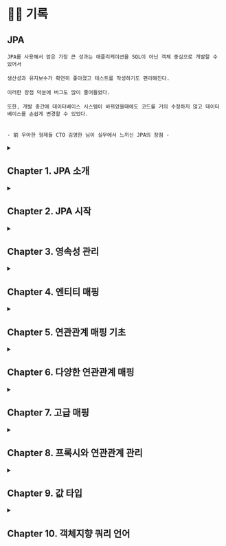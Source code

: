 # ✍🏻 기록

## JPA

```
JPA를 사용해서 얻은 가장 큰 성과는 애플리케이션을 SQL이 아닌 객체 중심으로 개발할 수 있어서

생산성과 유지보수가 확연히 좋아졌고 테스트를 작성하기도 편리해진다.

이러한 장점 덕분에 버그도 많이 줄어들었다.

또한, 개발 중간에 데이터베이스 시스템이 바뀌었을때에도 코드를 거의 수정하지 않고 데이터베이스를 손쉽게 변경할 수 있었다.


- 前 우아한 형제들 CTO 김영한 님이 실무에서 느끼신 JPA의 장점 -
```


<details>

<summary><h2> Chapter 1. JPA 소개 </h2></summary>

<details>

<summary><h3> JPA를 사용하는 이유 </h3></summary>

JDBC를 사용하는 경우, 직접 문자열 형태의 sql 질의를 작성해야한다.

입력 작업을 위해서는 질의문에 적절한 파라미터를 바인딩하기 위해 객체의 필드 정보를 `get` 으로 조회해서 입력해준 뒤 `executeUpdate()` 를 실행시킨다.

조회 작업을 위해서는 sql 로 얻어온 값을 `ResultSet` 과 같은 객체로 받아 `getString("칼럼명")` 등의 메서드를 사용해서 속성 값을 꺼낸 뒤 사용해야한다.

<br>

이렇듯, 간단한 CRUD 작업에도 매번 sql 질의문을 작성하고 바인딩하는 작업들이 수반된다.

<br>

또한, 만약 `INSERT INTO MEMBER (MEMBER_ID, NAME) VALUES(?, ?)` 와 같은 쿼리문을 사용중이었다가

Member 테이블에 연락처 속성이 추가된다면

직접 문자열 형태의 질의문을

`INSERT INTO MEMBER (MEMBER_ID, NAME, TEL) VALUES(?, ?, ?)` 와 같이 수정해야하며 바인딩 하는 작업까지 추가해주어야 한다.

<br>

연관관계가 맺어진 상황에서도 문제가 있다.

`Member` 와 `Team` 이 연관관계가 있다고 가정해보자.

<br>

우리가 원하는 것은, `Member` 만 조회해도 연관된 `Team` 객체의 정보를 사용할 수 있어야 하지만

JDBC로 전달하는 쿼리가 Team과 Join하는 쿼리문이 잘 작성되어 있어야 가능하다.

<br>

💡 결론은, 간단한 CRUD 작업에도 단순하고 반복되는 작업이 수반되고 단순한 엔티티의 필드 추가 같은 상황 때문에 변경되고 확인해야하는 코드의 수가 많다는 것이다.  

또한, 작성한 SQL 구문에 심하게 의존하게 된다는 단점이 존재한다.

이러한 대부분의 문제들을 JPA를 사용하면 해결할 수 있다.


</details>


<details>

<summary><h3> 객체 지향 언어와 관계형 DB 패러다임의 불일치 (Object–relational impedance mismatch) </h3></summary>

객체 지향 언어와 관계형 데이터 베이스 간 개념적 차이 때문에 발생하는 문제를 의미한다.

<br>

1️⃣ **상속**

<br>

객체는 상속이라는 기능을 갖고 있지만, 관계형 데이터 베이스 테이블은 상속이라는 기능이 없다.

따라서, 상속을 표현하기 위해서 **관계형 데이터 베이스는 Super-Sub 타입 관계**를 사용해야한다.

<div align = "center">
<img src="https://raw.githubusercontent.com/buinq/imageServer/main/img/image-20230609145413730.png" alt="image-20230609145413730" style="zoom:80%;" />
</div>

위와 같이 표현할 수 있을텐데, 어쨌든 데이터를 조회하거나 입력하기 위해서는 나눠진 테이블 2개에 접근해야한다.

입력 시에는 부모 객체 필드만 따로 꺼내서 Super 테이블에만 넣어주어야 하고, 자식 객체 필드만 따로 꺼내서 Sub 테이블에 입력해주는 쿼리를 작성해야 할 것이다.

조회 시에도 마찬가지로, Super 테이블에서 받은 데이터와 Sub 테이블에서 받은 데이터를 하나의 객체로 매핑해주는 작업이 필요할 것이다.

<br>

2️⃣ **연관관계**

<br>

객체는 방향성이 있는 **참조**를 사용해서 다른 객체와 연관관계를 맺고

관계형 데이터 베이스의 경우 방향성이 없는 **외래키** 를 이용해서 다른 테이블과 연관관계를 맺는다.

<br>

따라서, `Member` 안에 `Team` 객체가 있는 경우

```java
class Member {
    Long id;
    Team team;
    String username;
    
    Team getTeam(){
        return this.team;
    }
}

class Team {
    Long id;
    String name;
}
```

위와 같이 클래스를 구성한 뒤

Insert 해줄 때에는, `INSERT INTO MEMBER (id, team_id,username) values(?, ?, ?)` 쿼리를 사용해야하기 때문에 `Member` 가 가진 `Team` 을 그대로 바인딩 시켜주면 안돼고 `member.getTeam().getId()` 와 같은 방식으로 입력해주어야 할 것이다.

조회할 때 역시, `memberId` 로 찾은 `Member` 데이터와 `teamId` 로 찾은 `Team` 데이터를 객체로 매핑한뒤

`member.setTeam(team)` 과 같은 메서드로 직접 객체를 입력해주어야 한다.

<br>

3️⃣ 객체 그래프 탐색

<br>

2번째 불일치와 유사한데, `Member member = memberDao.find(memberId)` 라는 코드만 보고

`member.getTeam()` 메서드를 사용했을 때, `team` 이 `null` 이 아님을 확신할 수 있을까?

<br>
    
만약 dao의 `find` 로직 안에 sql 질의가 `team`테이블과 조인하는 sql 구문이었다면 `team` 데이터가 존재함을 알 수 있을 것이다.

이렇듯, 직접 `DAO` 클래스를 찾아가서 `sql` 문을 확인해야 내가 원하는 연관된 객체의 데이터를 얻을 수 있는지 없는지를 알 수 있다.

<br>

4️⃣ **비교 방식**

<br>

데이터베이스의 경우 기본 키의 값으로 레코드를 구분하지만, 객체는 동일성과 동등성 비교 두가지가 있다.

**동일성** 비교는 객체의 주소값을 비교하는 것이고

**동등성** 비교는 객체가 가진 내부의 값을 비교하는 것이다.

<br>

jdbc를 통해, 조회한 데이터의 `ResultSet` 으로 구성한 `Member`는 같은 `memberId` 로 얻은 데이터라도 동등성은 성립하지만 동일성은 성립하지 않는다.

<br>

이러한 패러다임의 불일치를 JPA를 사용하면 해결할 수 있다.



</details>

</details>


<details>

<summary><h2> Chapter 2. JPA 시작 </h2></summary>

<details>

<summary><h3> JPQL(Java Persistence Query Language) 이란? </h3></summary>

JPA를 사용하면 개발자는 엔티티 객체를 중심으로 개발하고 데이터베이스에 대한 처리는 JPA에 맡겨야 한다.

JPA는 엔티티 객체를 중심으로 개발하므로 검색을 할 때도 테이블이 아닌 엔티티 객체를 대상으로 검색해야한다.

<br>

```java
List<Member> members = em.createQuery("select m from Member m", Member.class)
                		 .getResultList();
```

그럴때 사용할 수 있는 것이 **JPQL** 이다.

DB마다 쿼리 문법이 다르기 때문에, 추상화한 쿼리 문법이고

이 JPQL을 바탕으로 JPA는 **설정한 DB에 맞는 쿼리문을 생성하여 데이터베이스와 상호작용**한다.

<br>

🚨 참고로 JPQL은 대소문자를 명확히 구분한다.

</details>

</details>


<details>

<summary><h2> Chapter 3. 영속성 관리 </h2></summary>

<details>

<summary><h3> 영속성 컨텍스트란? (Persistence Context) </h3></summary>

엔티티의 상태를 관리하고 다양한 영속성 관리 기능을 제공하는 논리적인 영역이다.

영속성 컨텍스트는 `EntityManager` 를 생성할 때 만들어지며, `EntityManager` 를 통해서 영속성 컨텍스트에 접근할 수 있다.

</details>

<details>

<summary><h3> 엔티티 상태의 종류와 특징 </h3></summary>

엔티티에는 4가지 상태가 존재한다.

1. 영속 : `persist()` 되어 엔티티 매니저에 의해 영속성 컨텍스트에 보관된다. 영속성 컨텍스트에 의해 관리되고 있는 상태이다.
2. 비영속 : `persist()` 하기 전, 영속성 컨텍스트와 아무런 관련이 없는 상태를 말한다.
3. 준영속 : `detach()` 되어 영속성 컨텍스트가 관리하다가 분리되어 있는 상태를 말한다. `close()` 되거나 `clear()` 되어 초기화되는 경우도 준영속 상태가 된다. `merge()` 로 다시 영속 상태로 만들 수 있다.
4. 삭제 : `remove()` 되어 영속성 컨텍스트에서 제외된 상태이다. 다시 `persist()` 해서 영속 상태를 만들 수 있다.

준영속 상태는 1차 캐시에 엔티티의 식별자(identifier)를 유지하고 있어, 이를 통해 다시 영속 상태로 전환하여 영속성 컨텍스트로 관리할 수 있다.

</details>

<details>

<summary><h3> 영속성 컨텍스트의 특징 </h3></summary>



1️⃣ **1차 캐시**

영속성 컨텍스트는 내부에 캐시를 가지고 있다. 이것을 1차 캐시라 한다.

`@Id` 어노테이션으로 매핑한 값을 기준으로 엔티티를 식별한다.

<br>

조회 요청 시, **1차 캐시에서 식별자 값으로 엔티티를 찾는다.**

만약, **찾는 엔티티가 있으면 DB를 조회하지 않고 메모리에 있는 1차 캐시에서 엔티티를 조회**한다.

<br>

즉, 영속화되어 영속성 컨텍스트에 의해 관리되고 있는 엔티티는 1차 캐시에 존재하고,

엔티티 조회 시 DB에 요청하지 않으므로 성능상 이점이 있다.

<br>

그리고 JDBC를 사용했을 때에는, 같은 식별자를 가진 엔티티를 조회하더라도 조회한 `ResultSet` 에서 엔티티 객체로 매핑해서 반환받으므로

참조 주소값이 다른, 동일성이 일치하지 않는 결과가 발생한다.

하지만, 영속성 컨텍스트는 엔티티가 영속화 되는 순간 해당 엔티티의 식별자로 하는 요청은 1차 캐시에 이미 존재하는 엔티티인지 확인하고

있다면 1차 캐시에 있는 엔티티를 반환하므로 항상 동일함을 보장할 수 있다.

<br>

2️⃣ 쓰기 지연

엔티티 매니저는 **트랜잭션을 커밋하기 직전**까지 내부 쿼리 저장소에 SQL을 모아둔다.

그리고 **트랜잭션을 커밋할 때 모아둔 쿼리를 데이터베이스에 보낸다.**

쿼리를 모아서 한번에 전달하는 방식은 성능상 이점이 있다.

<br>

3️⃣ 변경 감지

**엔티티의 변경사항을 데이터베이스에 자동으로 반영**하는 기능이다.

영속화되어 1차 캐시에 엔티티가 등록될 때, **최초 상태의 엔티티 정보**를 따로 보관해둔다. 이를 **스냅샷**이라고 한다.

그리고, 트랜잭션 커밋 시점에 **1차 캐시에서 스냅샷과 비교했을 때 달라진 엔티티가 있는지 확인**한다.

변경된 엔티티가 있는 경우 **수정 쿼리를 내부적으로 생성**해서 쓰기 지연 쿼리 저장소에 보낸다.

<br>

JPA는 `UPDATE 엔티티 SET (모든 필드) ..` 와 같이 모든 필드를 대상으로 업데이트 쿼리를 작성하고, 변경된 부분만 변경된 데이터로 바인딩하는 방식이 기본 전략이다.

변경되어 바인딩 되는 데이터를 제외하고 항상 수정 쿼리문이 같아서 파싱된 쿼리를 재사용할 수 있다는 장점이 있다.

<br>

만약 수정된 데이터만 동적으로 sql을 생성하는 전략을 사용하고 싶다면

엔티티 클래스에 `@org.hibernate.annotations.DynamicUpdate` 어노테이션을 붙이면 된다.

엔티티의 필드가 많은 경우, 동적으로 생성하는 방식이 더 성능이 좋은 경우가 있지만 테스트 후 적용하는 것이 좋다.



</details>


</details>



<details>

<summary><h2> Chapter 4. 엔티티 매핑 </h2></summary>

<details>

<summary><h3> @Entity</h3></summary>

- `(name = "엔티티명")` : JPA에서 사용할 엔티티 이름을 지정한다. 기본값은 클래스 이름이다.
- 파라미터가 없는 기본 생성자는 필수이다. 자바는 생성자가 아예 없는 경우 기본 생성자를 자동으로 만들지만, 파라미터가 있는 생성자가 하나라도 있을 경우 자동으로 만들어주지 않기 때문에 직접 만들어줘야 한다.
- 저장할 필드에는 `final` 키워드를 붙여주면 안된다.

</details>

<details>

<summary><h3> @Table</h3></summary>

`(name = "엔티티명")` : 매핑할 테이블 이름을 지정한다. 생략했을 때 기본값은 엔티티 이름이다. 만약 `@Entity` 의 `name` 옵션을 사용했다면, 옵션으로 지정한 이름이 엔티티 이름이 되므로, 매핑되는 테이블 이름도 옵션으로 지정한 이름이 된다.

</details>


<details>

<summary><h3> 기본키 전략 @GeneratedValue(strategy = GenerationType.{전략})</h3></summary>

어노테이션을 적용해서 적절한 전략을 선택할 수 있다.

1️⃣ 직접 할당

- 위 어노테이션을 사용하지 않은 경우이다. 영속화 하기 전에 직접 `setId()`와 같은 방식으로 식별자 값을 입력해주어야 한다.

2️⃣ **IDENTITY**

- 기본 키 생성을 DB에 위임하는 전략이다. MySQL의 경우 AUTO_INCREMENT 기능이 사용된다.
- 엔티티가 영속 상태가 되려면, **식별자는 반드시 필요**하다. 따라서, IDENTITY 전략은 DB로 부터 기본키 값을 얻어와야하기 때문에 **엔티티가 영속화 되는 시점에 바로 `INSERT` 쿼리를 실행해서 기본 키를 할당받고 DB로부터 조회하는 작업이 수반**된다.

3️⃣ **SEQUENCE**

-  유일한 값을 순서대로 생성하는 데이터베이스의 시퀀스를 사용한다. 시퀀스를 지원하는 DB에서 사용할 수 있다.

```sql
CREATE SEQUENCE BOARD-SEQ START WITH 1 INCREMENT BY 1;
```

위와 같이 시퀀스를 생성하고

```java
@Entity
@SequenceGenerator(
	name = "BOARD_SEQ_GENERATOR",
	sequenceName = "BOARD_SEQ", // 매핑할 데이터베이스 시퀀스 이름
	initialValue = 1, // DDL 생성 시에만 사용된다. 처음 시작하는 수
    allocationSize = 1 // 시퀀스 한 번 호출에 증가하는 수
)
public class Board{
	@Id
	@GeneratedValue(strategy = GenerationType.SEQUENCE
					generator = "BOARD_SEQ_GENERATOR")
	public Long id;
	
}
```

위와 같이 클래스 레벨에 붙인 어노테이션인 `@SeqeunceGenerator` 로 생성한 시퀀스와 매핑한다.

그리고 기본키 전략으로 `SEQUENCE`를 선택하고 생성한 시퀀스를 `generator` 옵션으로 지정한다.

> allocationSize의 값과 `hibernate.id.new_generator_mappings = true` 설정을 통해서 최적화하는 방법이 있다.
>
> 예로, allocationSize = 50인 경우, 시퀀스를 한번에 50 증가시켜 1~50 까지는 **메모리**에서 식별자를 할당한다.
>
> 시퀀스 값을 선점하므로, 여러 JVM이 동시에 동작해도 기본 키 값이 충돌하지 않는 장점이 있다.

4️⃣ **TABLE**

키 생성 전용 테이블을 하나 만들고 데이터베이스 시퀀스를 흉내내는 전략이다.

```mysql
CREATE TABLE MY_SEQUENCES (
	SEQUENCE_NAME VARCHAR(255) NOT NULL,
	NEXT_VAL BIGINT,
	PRIMARY KEY (SEQUENCE_NAME)
)
```

`SEQUENCE_NAME`을 시퀀스 이름으로 사용하고 `NEXT_VAL` 을 시퀀스 값으로 사용한다.

<br>

```java
@Entity
@TableGenerator(
	name = "BOARD_SEQ_GENERATOR",
    table = "MY_SEQUENCE",
    pkColumnValue = "BOARD_SEQ", // 키로 사용할 값 이름
    allocationSize = 1
)
public class Board{
    
    @Id
    @GeneratedValue(strategy = GenerationType.TABLE,
                   generator = "BOARD_SEQ_GENERATOR")
    private Long id;
}
```

위와 같이 `@TableGenerator` 어노테이션을 통해서, 시퀀스 용으로 만든 테이블명과 기본

5️⃣ **AUTO**

선택한 데이터 베이스 방언에 따라 전략 중 하나를 자동으로 선택한다.

예로, Oracle의 경우 `SEQUENCE`를 MySQL의 경우 `IDENTITY`를 사용한다.



💡 **결론**

영속성 컨텍스트가 엔티티를 관리하기 위해서는 식별자로 식별해야한다.

직접 할당의 경우, **식별자 값을 개발자가 직접 할당**한다.

**IDENTITY** 의 경우, 데이터베이스에 기본키 생성을 위임하기 때문에 **DB에 데이터를 입력 후 조회**해온다.

**TABLE** 이나 **SEQUENCE** 전략의 경우 **AllocationSize에 따라 메모리에서 조회하거나 DB에서 조회**한다.




</details>



<details>

<summary><h3> 자연 키와 대리 키</h3></summary>

1. 자연 키 : 비즈니스에 의미가 있는 키를 의미한다. 예로, 주민등록번호, 전화번호 등이 있다.
2. 대리 키 : 비즈니스와 관련 없는 임의로 만들어진 키를 의미한다. Auto_increment에 의해 만들어진 키가 대리 키에 해당한다.

웬만하면 자연 키 보다는 대리 키를 사용하는 것이 좋다.

자연 키는 미래에 변화가 생길 수 있는 여지가 있기 때문이다.

김영한 개발자님의 경험에 의하면, 주민등록번호를 키 로 사용하다가 정부 정책 때문에 사용하지 못하도록 되어서 수정할 부분이 엄청나게 많았다고 하셨다.

비즈니스에 무관한 키는 변경될 일이 없다.

</details>


</details>


<details>

<summary><h2> Chapter 5. 연관관계 매핑 기초 </h2></summary>

<details>

<summary><h3> 객체 연관관계와 테이블 연관관계</h3></summary>


객체 연관관계와 테이블 연관관계 개념의 차이는, 객체 관계 불일치 패러다임의 대표적인 사례 중 하나이다.

`Member` 와 `Team` 이 다대일 관계라고 할 때, 테이블의 경우 외래키를 기준으로 양방향으로 탐색이 가능하다.

외래키로 지정된 값은 `Member` 테이블이나 `Team `테이블이나 같은 값을 갖기 때문이다.

하지만, 객체의 경우 양방향 관계를 맺기 위해서, `Member` 에서는 `Team`을 객체로 갖고 있고, `Team`은 `Member`를 `List<Member>` 와 같은 형태로 갖고 있어야 한다.

그리고 `List<Member>` 에서 원하는 `Member`를 찾았을 지라도, 동등성(객체의 속성이 일치)은 성립해도 동일성(주소값이 일치)은 만족하지 못한다.

따라서, 양방향 관계라고 하기보다는 2개의 단방향 관계라고 볼 수 있다.

<br>

그리고 데이터베이스에서 `일대다` 관계에서는 항상 `다` 쪽이 외래 키를 가진다.

JPA에서도 마찬가지로 `@ManyToOne`를 사용하는 객체는 일대다 관계에서 다에 해당한다.

따라서, **연관관계의 주인(외래키를 갖는)이 아님을 나타내는 `mappedBy` 옵션이 존재하지 않는다.**

참고로, `mappedBy` 옵션이 있으면 데이터를 읽는 것만 가능하다.

<br>

양방향 관계에서는, 연관관계의 주인(mappedBy 옵션이 없는, 일반적으로 다대일 관계에서 다)인 객체만이 외래키를 수정하거나 변경할 수 있지만

객체 관점에서 봤을 때, 양방향 관계라면 연관관계의 주인인 객체에 외래키와 관련된 객체를 추가하거나 삭제한다면

연관관계의 주인이 아닌 객체에도(일반적으로 List의 형태로 연관관계의 주인인 객체를 보관) 제거하거나 추가해주는 것이

객체 관점에서 안전하다.

물론, 변경이나 추가 이후에 별다른 작업이 없다면 DB에는 오류없이 반영되고 반영된 DB로 조회해서 사용하기 때문에 괜찮다.

</details>


<details>

<summary><h3> 연관관계 제거</h3></summary>

연관된 엔티티를 삭제하려면 기존에 있던 연관관계를 먼저 제거하고 삭제해야한다.

그렇지 않으면 외래 키 제약조건으로 인해, 데이터베이스에서 오류가 발생한다.

```java
// member1 과 member2가 team1 과 연관관계를 맺을 때, team1을 삭제하는 경우
member1.setTeam(null);
member2.setTeam(null);

em.remove(team1);
```


</details>
</details>



<details>

<summary><h2> Chapter 6. 다양한 연관관계 매핑 </h2></summary>

<details>

<summary><h3> 일대다 관계에서 연관관계 주인을 다로 설정하는 이유</h3></summary>

먼저, 관계형 테이블에서도 일대다 관계에서는 외래키(일반적으로 일쪽의 기본키)를 `다` 가 관리한다.

JPA에서도, 연관관계 주인을 `@ManyToOne` 어노테이션을 사용하는 `다` 에 해당하는 엔티티에 `@JoinColumn` 어노테이션을 통해서 설정한다.

<br>

`일` 쪽에도 연관관계 주인을 설정할 수 있다.

다만, `다` 쪽에서 외래키를 관리하는 경우 엔티티를 db에 insert 할 때, 외래키 값을 한번에 insert 할 수 있지만

`일` 쪽에서 관리하는 경우 `다`에 해당하는 엔티티에 먼저 외래키 값을 null 로 하는 데이터를 채운 뒤,  

`일` 에 해당하는 엔티티의 기본키값을 update하는 쿼리를 날리므로 성능이 저하될 수 있다.


</details>
</details>

<details>

<summary><h2> Chapter 7. 고급 매핑 </h2></summary>

<details>

<summary><h3> 상속관계 매핑</h3></summary>



1️⃣ 조인 전략

```java
@Entity
@Inheritance(strategy = InheritanceType.JOINED)
@DiscriminatorColumn(name = "DTYPE")
public abstract class Item {
    @Id
    @GeneratedValue(strategy = GenerationType.IDENTITY)
    @Column(name = "item_id")
    private Long id;

    private String name;
    private int price;

}
```

위와 같이 데이터베이스의 Super-Sub 구조에서 Super에 해당하는 상위 테이블에 `@Inheritance(strategy = InheritanceType.JOINED)`  어노테이션을 붙인다.

`@DiscriminatorColumn(name = "DTYPE")` 은 부모 클래스에 생기는 속성명으로, 하위 테이블을 구분할 수 있다.

<br>

```java
@Entity
@DiscriminatorValue("A")
public class Album extends Item {
    private String artist;
}

```

하위 테이블은 `abstract` 클래스인 상위 엔티티 `Item` 을 상속한다.

`@DiscriminatorValue()` 로 지정한 값으로 상위 테이블의 `@DiscriminatorColumn`로 지정한 속성명에 값으로 입력된다.



<img src="https://raw.githubusercontent.com/buinq/imageServer/main/img/image-20230616120313009.png" alt="image-20230616120313009" style="zoom: 67%;" />

데이터는 위와 같이, 부모 테이블의 `dtype` 속성에는 하위 테이블에서 구분자로 설정한 `A` 가 입력된다.

그리고 하위 테이블에는 부모테이블의 기본키가 외래키 & 기본키 로서 사용된다.

만약 하위 테이블의 `item_id` 속성명을 변경하고 싶다면 `@PrimaryKeyJoinColumn` 을 사용하면 된다.

<br>

하지만 위와 같은 테이블 구조는 조회 시 조인이 필요하고 쿼리가 복잡하다.

그리고 테이블 2개에 각각 데이터를 입력해야하므로 insert 쿼리가 2번 발생한다.

<br>

2️⃣ 단일 테이블 전략

단일 테이블 전략은 `@Inheritance(strategy = InheritanceType.SINGLE_TABLE)` 어노테이션을 사용하면 된다.

<img src="https://raw.githubusercontent.com/buinq/imageServer/main/img/image-20230616120857093.png" alt="image-20230616120857093" style="zoom:67%;" />

단일 테이블 전략은, 테이블이 하나만 생성되고 하위 엔티티와 상위 엔티티의 모든 속성이 한 테이블에 존재하게 된다.

한 테이블에 같이 있기 때문에, `@DiscriminatorColumn` 으로 레코드간 구분할 수 있도록 해야하며

하위 엔티티 마다 갖고 있는 속성이 다르기 때문에, null 데이터가 존재하게 된다.

<img src="https://raw.githubusercontent.com/buinq/imageServer/main/img/image-20230616121319665.png" alt="image-20230616121319665" style="zoom:80%;" />

예를 들어, 책에는 `artist` 필드가 없고 앨범에는 `isbn` 필드가 없기 때문에 null 값이 테이블에 존재하게 된다.

조인이 필요없다는 장점이 있지만, 속성이 너무 많아지면 조회 성능이 느려질 수 있고 null 을 허용해야한다.



<br>

3️⃣ 구현 클래스마다 테이블 전략

`@Inheritance(strategy = InheritanceType.TABLE_PER_CLASS)` 어노테이션을 사용하면 된다.

이 전략은 하위 엔티티마다 테이블을 생성한다.

</details>

<details>

<summary><h3> @MappedSuperclass</h3></summary>

공통되는 속성을 엔티티에 제공할 수 있다.

예를 들어 레코드 별 데이터 입력 시간과 삭제 시간 칼럼이 필요한 경우

엔티티 마다, `createdDate` 필드를 각각 추가하기보다는

`createdDate` 필드를 가진 `BaseEntity` 클래스를 하나 생성하고 `@MappedSuperclass` 어노테이션을 사용한다.

그리고 이 어노테이션이 적용된 `BaseEntity` 를 상속하도록 하면, DDL에 의해 생성된 각 테이블에는 `BaseEntity` 에 정의된 속성이 생성되게 된다.

</details>

<details>

<summary><h3> 복합키</h3></summary>

복합키란, 기본키의 역할을 하는 컬럼이 2개 이상인 것을 말한다.

JPA에서 복합키를 사용하기 위해서는 `Serializable` 인터페이스를 구현하는 식별자 클래스를 따로 정의해야한다.

그리고, 조회 시 `em.find(엔티티.class, 식별자 인스턴스)` 로 조회할 수 있다.

식별자 인스턴스는 복합키에 해당하는 필드에 적절한 값이 입력되어 있어야 한다.

`@IdClass` 혹은 `@EmbeddedId` 어노테이션을 활용해서 구현할 수 있다.

</details>

<details>

<summary><h3> 식별 관계 vs 비식별 관계</h3></summary>

먼저, 식별 관계는 상위 테이블의 키를 하위 테이블의 기본키로 계속 전달하는 것이고

비식별 관계는 상위 테이블의 키를 외래키로서 속성으로 사용하는 관계이다.

<br>

식별 관계는 하위 테이블로 내려갈 수록 복합키의 크기가 커지고 변화가 필요한 경우 전파되는 영역이 커진다는 단점이 있다.

하지만, 기본 키 인덱스를 활용해서 조회 성능에서 이점이 있는 경우도 있다.

</details>
</details>


<details>

<summary><h2> Chapter 8. 프록시와 연관관계 관리 </h2></summary>

<details>

<summary><h3> 지연 로딩</h3></summary>

객체가 연관관계가 있는 객체의 정보는 사용하지 않는 경우가 있다.

이런 경우에도 연관관계가 있는 객체의 정보까지 `join` 해서 가져온다면 효율적이지 않다.

```java
@Getter
@Entity
public class Member {

    @Id
    @Column(name = "member_id")
    @GeneratedValue(strategy = GenerationType.IDENTITY)
    private Long id;

    private String name;

    @ManyToOne
    @JoinColumn(name = "team_id")
    private Team team;
}
```

위와 같은 `Member` 엔티티에서 `member.getTeam().getTeamName()` 과 같이 연관된 객체를 구체적으로 활용하는 경우에만 추가적으로 쿼리를 날려서 정보를 가져오는 **지연로딩** 기능을 제공한다.

<br>

이러한 방법은 프록시 객체를 사용함으로서 가능해진다.

`Team` 객체를 상속해서 같은 메서드를 갖는 가짜 객체를 생성한다.

그리고 그 가짜 객체가 `Member` 안에 포함되어 있고, 가짜 객체의 메서드를 호출하는 시점에서 DB에 조회 쿼리를 전달하고 실제 정보를 반환하는 방식이다.

<br>

1. 엔티티의 필드 정보를 요청한다.
2. 프록시 객체 상태인 경우, 데이터가 존재하지 않기 때문에 영속성 컨텍스트에 엔티티 생성을 요청한다.
3. 영속성 컨텍스트는 DB에 조회 쿼리를 실행시켜 엔티티 객체를 생성한다.
4. 프록시 객체는 생성된 엔티티 객체를 타겟으로 초기화 하고, 타겟이 가진 메서드를 실행시켜 결과를 반환한다.

위와 같은 방식으로 지연 로딩이 이루어진다.

</details>

<details>

<summary><h3> 식별자 값을 이용한 쿼리 최적화</h3></summary>

연관관계를 맺을 객체의 식별자를 알고 있다면, 추가적인 쿼리를 보내지 않을 수 있다.

데이터베이스상, 외래키를 갖는 객체의 테이블에는 외래키만 입력해주면 된다.

따라서

```java
@Getter
@Entity
public class Member {

    @Id
    @Column(name = "member_id")
    @GeneratedValue(strategy = GenerationType.IDENTITY)
    private Long id;

    private String name;

    @ManyToOne
    @JoinColumn(name = "team_id")
    private Team team;
}
```

위와 같은 엔티티에서

<br>

```java
Member member = em.find(Member.class, "member1");
Team team = em.getReference(Team.class, "team1");
member.setTeam(team);
```

과 같은 방식으로 team을 식별자로서 프록시 객체로 초기화 하고

member 에 연관관계를 맺어주면, team을 실제 db에서 조회하지 않고 연관관계를 맺어줄 수 있다.

<br>

```java
Member member = em.find(Member.class, "member1");
Team team = em.find(Team.class, "team1");
member.setTeam(team);
```

만약 위와 같았다면, team을 db에서 조회해서 연관관계를 맺어주므로 select 쿼리가 2번 발생하게 된다.



</details>

<details>

<summary><h3> 즉시 로딩과 지연 로딩</h3></summary>

**즉시 로딩**은 엔티티를 조회할 때 연관된 엔티티도 함께 조회한다.

보통, 즉시 로딩을 최적화 하기 위해 가능하면 조인 쿼리를 사용해서 조회한다.

<br>

**지연 로딩**은 연관된 엔티티를 실제 사용할 때 조회한다.

<br>

**즉시 로딩**의 경우 연관된 객체에 `(fetch = FetchType.EAGER)` 를 사용하고 지연 로딩의 경우 `(fetch = FetchType.LAZY)`를 사용한다.

<br>

일반적으로 **즉시 로딩을 사용하는 경우, OUTER 조인**을 사용한다.

그 이유는, `Member` 를 조회할 때, 외래키(`team_id`)가 존재하지 않는 엔티티가 있을 수 있고 **INNER 조인을 사용하는 경우 `Member` 엔티티를 조회할 수 없기 때문**이다.

이러한 경우는 외래키에 해당하는 속성이 null 을 허용하는 경우 발생하므로

```
@ManyToOne(fetch = FetchType.EAGER)
@JoinColumn(name = "team_id", nullable = false)
```

위와 같이 **외래키가 null인 경우는 존재하지 않는다**라는 것을 명시해주면

조회하는 엔티티가 **누락되는 경우가 존재하지 않게 되므로 INNER 조인을 사용**하게 된다.

<br>

즉시 로딩은 연관객체가 자주 사용되는 경우라면, 한번의 쿼리로 조인해서 가져오기 때문에 지연 로딩보다 좋다.

하지만, 자주 사용되지 않는 경우라면 불필요한 조인을 하기 때문에 지연 로딩을 하는 것이 좋다.

<br>

참고로, `@ManyToOne` 혹은 `@OneToOne` 의 경우 기본 전략이 즉시 로딩이고

`@OneToMany` 혹은 `@ManyToMany` 의 경우 기본 전략이 지연 로딩이다.



</details>

<details>

<summary><h3> 영속성 전이 (Cascade) </h3></summary>

연관관계가 존재하는 엔티티를 영속화 하기 위해서는 연관관계에 해당하는 모든 엔티티를 `persist()` 를 통해 영속화 시켜야한다.

```java
Member member = new Member();
Team team = new Team();

em.persist(team);

member.setTeam(team);
em.persist(member);
```

위와 같이 `Member`가 참조하는 `Team` 을 영속화 시킨 후, `Member`에 할당하고 `Member` 도 영속화 시킴으로서 DB에 반영된다.



JPA는 영속성 전이 기능을 통해서 한번에 영속화 할 수 있는 기능이 있다.

```java
@Entity
@Setter
public class Member {

    @Id
    @Column(name = "member_id")
    @GeneratedValue(strategy = GenerationType.IDENTITY)
    private Long id;

    private String name;

    @ManyToOne(cascade = CascadeType.PERSIST)
    @JoinColumn(name = "team_id")
    private Team team;
}
```

위와 같이 `@ManyToOne(cascade = CascadeType.PERSIST)` 옵션을 붙이면

설정한 엔티티까지 함께 영속화해서 저장한다.

<br>

```java
Member member = new Member();
Team team = new Team();
member.setTeam(team);

em.persist(member);
```

따라서 위와 같은 코드에서도, `team` 객체를 `persist()`로 명시적으로 영속화 시키지 않아도 영속화가 이루어진다.

<br>

이와 유사하게 `(cascade = CascadeType.REMOVE)` 옵션을 사용하면 삭제를 전파할 수 있다.



만약 연관관계의 주인이 아닌 `다` 쪽에 `CasCadeType.PERSIST` 옵션을 붙이면

```java
Member member = new Member();
Team team = new Team();
team.getMembers().add(member);

em.persist(team);
```

위와 같은 코드는 `member` 와 `team` 이 DB에 등록되지만, `member` 는 자신이 어떤 `team` 을 참조하는지 모르기 때문에 외래키에 `null` 이 입력된다.

따라서,

```java
Member member = new Member();
Team team = new Team();
member.setTeam(team);
team.getMembers().add(member);

em.persist(team);
```

위와 같이 `member` 에도 어떤 `team`을 참조하는지 세팅을 해주어야 한다.

따라서, 연관관계의 주인(일반적으로 일대다에서 `다` 쪽)에 영속성 전이 설정을 해두는 것이 더 편해보인다.

</details>

<details>

<summary><h3> 고아 객체 (orphanRemoval)</h3></summary>

고아 객체란 어디에서도 참조되지 않는 객체를 말한다.

예를 들어, `Team`과 `Member` 사이에서 `Team` 이 관리하는 `List<Member> members` 에서 특정 멤버를 제거하면 `member`를 참조하는 객체는 사라진다.

그러면 실제로 `delete` 쿼리를 날려 해당 `member` 데이터를 삭제한다.

<br>

다대일 관계에서 `다` 쪽에서 참조하는 `일` 에 해당하는 객체에는 적용될 수 없는게, 다른 엔티티가 참조하고 있으므로 참조가 사라진것이 아니기 때문이다.

</details>
</details>



<details>

<summary><h2> Chapter 9. 값 타입 </h2></summary>

<details>

<summary><h3> @Embedded 와 @MappedSuperclass 의 차이</h3></summary>

둘 다 특정 필드를 객체로 관리하고, 이 객체를 사용하는 엔티티의 테이블에 속성이 추가된다는 공통점이 있다.

언뜻 비슷해보이지만, 구별해야할 점이 `@Embedded`는 값, 그 자체에 집중한다는 점이다.

`@MappedSuperclass` 의 경우 클래스에 붙이고, 이를 사용하는 엔티티는 해당 클래스를 상속받게 된다.

따라서, `@MappedSuperclass` 가 있는 클래스에 정의된 어노테이션이나 메서드를 사용할 수 있다.

하지만, `@Embedded` 가 있는 클래스에 정의되어 있는 어노테이션이나 메서드를, 사용하는 엔티티는 엔티티 레벨에서 사용할 수 없고

특정 기능을 수행하는 어노테이션의 기능 역시 전달되지 않는다.

<br>

따라서 `@Embedded` 는 관계가 밀접한 필드들을 묶어서 관리할 수 있고 다른 엔티티에도 쓰이는 경우에 재사용할 수 있는 장점이 있는것이고

`@MappedSuperclass`의 경우 상위 클래스에서 정의한 기능이나 속성 등을 전달하는 데에 더 목적이 있다.





</details>
</details>

<details>

<summary><h2> Chapter 10. 객체지향 쿼리 언어 </h2></summary>

<details>

<summary><h3> Querydsl 사용하는 이유</h3></summary>

문자가 아닌 프로그래밍 코드로 JPQL을 작성할 수 있다.

문자열로 작성한 JPQL에 오타가 있어도 컴파일은 성공하고 애플리케이션을 서버에 배포할 수 있다.

배포되고 나서 해당 JPQL을 실행하는 쿼리가 전송되면 그제서야 오류를 파악하게 된다.

<br>

따라서, JPQL 빌더인 Querydsl을 사용하 컴파일 시점에 오류를 발견할 수 있고 동적 쿼리를 작성하기 편하다는 장점이 있다.


</details>

<details>

<summary><h3> JPQL 기본</h3></summary>



1️⃣ 조회

```
SELECT m FROM Member AS m where m.username = 'inkyu' //올바른 문법

SELECT username FROM Member AS m // m.username 이라고 해야한다.
```

<br>JPQL에서는 기본적으로 엔티티 명을 사용하며 별칭을 필수로 사용해야한다.



<br>

반환되는 결과를 명확하게 타입으로 지정할 수 있으면 `TypeQuery` 객체를 사용한다.

```java
TypedQuery<Member> query = em.createQuery("SELECT m FROM Member AS m",Member.class); // 2번째 파라미터로 반환될 클래스 지정

List<Member> resultList = query.getResultList();
```

<br>

반환되는 결과가 둘 이상이거나 명확하지 않으면 `Query` 객체를 사용한다.

```java
Query query = em.createQuery("SELECT m.username, m.age from Member m");
List resultList = query.getResultList();

for(Object o : resultList){
    Object [] result = (Object[]) o;
    System.out.println("username = " + result[0]);
    System.out.println("age = " + result[1]);
}
```

반환되는 결과가 여러 개인 경우 `Object[]` 로 형 변환 후 사용하면 된다.



</details>

<details>

<summary><h3> 파라미터 바인딩</h3></summary>


``` java
TypedQuery<Member> query = em.createQuery("SELECT m FROM Member AS m where m.username = :username",Member.class); 
query.setParameter("username",usernameParam);

List<Member> resultList = query.getResultList();
```

바인딩할 파라미터에 `:` 를 붙여주고, `.setParameter()` 메서드를 통해 바인딩 시켜주면 된다.

</details>

<details>

<summary><h3> 조회 결과를 DTO에 바로 매핑하기</h3></summary>


```java
TypedQuery<UserDto> query = em.createQuery("SELECT new jpabook.jpql.UserDTO(m.username, m.age) FROM Member m", UserDTO.class);
```

`new` 라는 키워드와 매핑할 DTO가 있는 패키지 경로를 지정해주어야 하고, 당연히 파라미터 순서와 타입에 일치하는 생성자도 존재해야 한다.



</details>

<details>

<summary><h3> Fetch Join (페치 조인)</h3></summary>


연관된 엔티티나 컬렉션을 한 번에 같이 조회하는 기능이다.



```java
SELECT m from Member m join fetch m.team // m.team 에 별칭을 붙이지 않음
```

다대일 관계에서, 위와 같은 JPQL로 페치 조인을 하면

| ID   | NAME  | TEAM_ID | ID   | NAME |
| ---- | ----- | ------- | ---- | ---- |
| 1    | 회원1 | 1       | 1    | 팀1  |
| 2    | 회원2 | 1       | 1    | 팀1  |
| 3    | 회원3 | 2       | 2    | 팀2  |



위와 같이 연관된 엔티티가 합쳐진 결과 테이블이 반환된다고 볼 수 있다.

하나의 쿼리로 일대다 관계에서 연관된 모든 데이터를 가져올 수 있으므로 성능 향상의 방법으로 사용될 수 있다.

따라서, 페치 조인을 사용하면 연관된 객체를 프록시 상태로 관리하는 지연로딩이 아니라, 실제 엔티티로 보관하고 있게 된다.

</details>

<details>

<summary><h3> 연관된 객체 필드 탐색</h3></summary>


```java
SELECT t.members from Team t // 성공
SELECT t.members.username from Team t // 실패
```

위 구문 중, 아래 구문은 실패하게 된다.

일대다 관계에서 `다` 에 해당하는 연관된 컬렉션에 접근하는 경우, 조인 구문을 통해 별칭을 획득하고 사용해야한다.

```java
SELECT m.username from Team t JOIN t.members m
```

위와 같이 작성해야 한다.

</details>

</details>